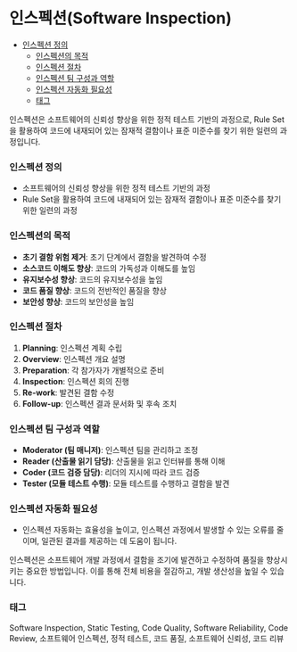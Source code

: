 # 인스펙션(Software Inspection)

<!-- mtoc-start -->

- [인스펙션 정의](#인스펙션-정의)
  - [인스펙션의 목적](#인스펙션의-목적)
  - [인스펙션 절차](#인스펙션-절차)
  - [인스펙션 팀 구성과 역할](#인스펙션-팀-구성과-역할)
  - [인스펙션 자동화 필요성](#인스펙션-자동화-필요성)
  - [태그](#태그)

<!-- mtoc-end -->

인스펙션은 소프트웨어의 신뢰성 향상을 위한 정적 테스트 기반의 과정으로, Rule Set을 활용하여 코드에 내재되어 있는 잠재적 결함이나 표준 미준수를 찾기 위한 일련의 과정입니다.

### 인스펙션 정의

- 소프트웨어의 신뢰성 향상을 위한 정적 테스트 기반의 과정
- Rule Set을 활용하여 코드에 내재되어 있는 잠재적 결함이나 표준 미준수를 찾기 위한 일련의 과정

### 인스펙션의 목적

- **초기 결함 위험 제거**: 초기 단계에서 결함을 발견하여 수정
- **소스코드 이해도 향상**: 코드의 가독성과 이해도를 높임
- **유지보수성 향상**: 코드의 유지보수성을 높임
- **코드 품질 향상**: 코드의 전반적인 품질을 향상
- **보안성 향상**: 코드의 보안성을 높임

### 인스펙션 절차

1. **Planning**: 인스펙션 계획 수립
2. **Overview**: 인스펙션 개요 설명
3. **Preparation**: 각 참가자가 개별적으로 준비
4. **Inspection**: 인스펙션 회의 진행
5. **Re-work**: 발견된 결함 수정
6. **Follow-up**: 인스펙션 결과 문서화 및 후속 조치

### 인스펙션 팀 구성과 역할

- **Moderator (팀 매니저)**: 인스펙션 팀을 관리하고 조정
- **Reader (산출물 읽기 담당)**: 산출물을 읽고 인터뷰를 통해 이해
- **Coder (코드 검증 담당)**: 리더의 지시에 따라 코드 검증
- **Tester (모듈 테스트 수행)**: 모듈 테스트를 수행하고 결함을 발견

### 인스펙션 자동화 필요성

- 인스펙션 자동화는 효율성을 높이고, 인스펙션 과정에서 발생할 수 있는 오류를 줄이며, 일관된 결과를 제공하는 데 도움이 됩니다.

인스펙션은 소프트웨어 개발 과정에서 결함을 조기에 발견하고 수정하여 품질을 향상시키는 중요한 방법입니다. 이를 통해 전체 비용을 절감하고, 개발 생산성을 높일 수 있습니다.

### 태그

Software Inspection, Static Testing, Code Quality, Software Reliability, Code Review, 소프트웨어 인스펙션, 정적 테스트, 코드 품질, 소프트웨어 신뢰성, 코드 리뷰
